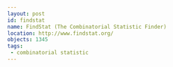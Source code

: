 ```yaml
---
layout: post
id: findstat
name: FindStat (The Combinatorial Statistic Finder)
location: http://www.findstat.org/
objects: 1345
tags:
 - combinatorial statistic
---
```


